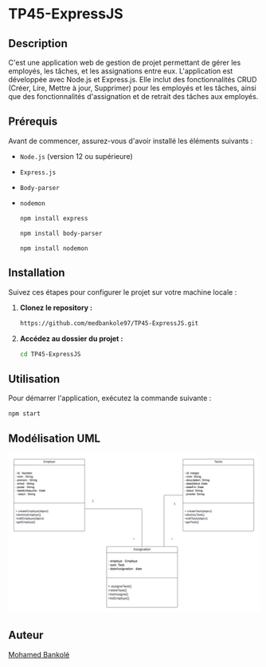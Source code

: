 # TP45-ExpressJS

## Description

C'est une application web de gestion de projet permettant de gérer les employés, les tâches, et les assignations entre eux. L'application est développée avec Node.js et Express.js. Elle inclut des fonctionnalités CRUD (Créer, Lire, Mettre à jour, Supprimer) pour les employés et les tâches, ainsi que des fonctionnalités d'assignation et de retrait des tâches aux employés.


## Prérequis
Avant de commencer, assurez-vous d'avoir installé les éléments suivants :

- `Node.js` (version 12 ou supérieure)
- `Express.js` 
- `Body-parser` 
- `nodemon` 
  
  
   ```express
  npm install express
    ```
  ```body-parser
  npm install body-parser
  ```
   ```nodemon
  npm install nodemon
  ```

## Installation

Suivez ces étapes pour configurer le projet sur votre machine locale :

1. **Clonez le repository :**

    ```bash
   https://github.com/medbankole97/TP45-ExpressJS.git
    ```

2. **Accédez au dossier du projet :**

    ```bash
   cd TP45-ExpressJS
    ```

## Utilisation

Pour démarrer l'application, exécutez la commande suivante :

```bash
npm start
```


## Modélisation UML

![Modélisation](assets/image/exercieTp45.png)


## Auteur
[Mohamed Bankolé](https://github.com/medbankole97)